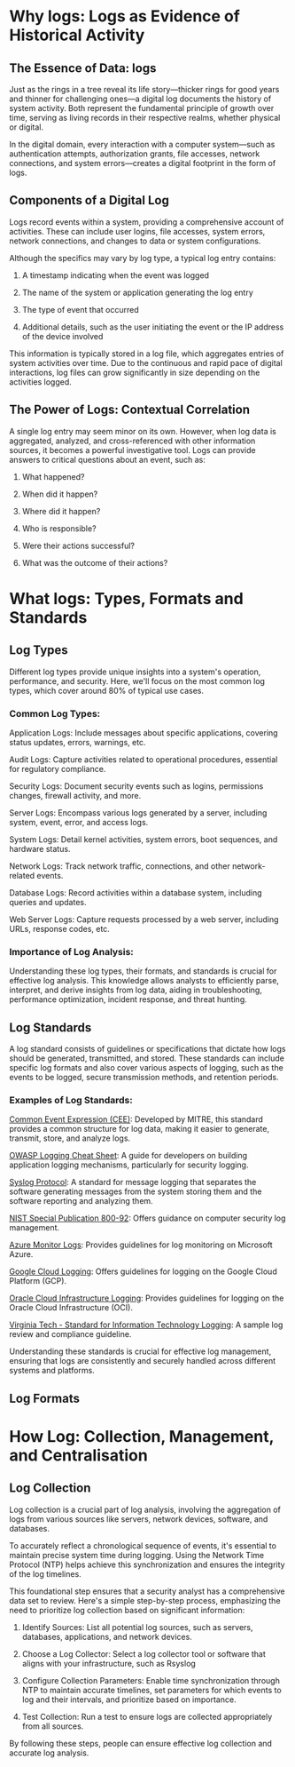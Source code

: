 # Why logs: Logs as Evidence of Historical Activity

## The Essence of Data: logs
Just as the rings in a tree reveal its life story—thicker rings for good years and thinner for challenging ones—a digital log documents the history of system activity. Both represent the fundamental principle of growth over time, serving as living records in their respective realms, whether physical or digital.

In the digital domain, every interaction with a computer system—such as authentication attempts, authorization grants, file accesses, network connections, and system errors—creates a digital footprint in the form of logs.

## Components of a Digital Log
Logs record events within a system, providing a comprehensive account of activities. These can include user logins, file accesses, system errors, network connections, and changes to data or system configurations.

Although the specifics may vary by log type, a typical log entry contains:

1. A timestamp indicating when the event was logged

2. The name of the system or application generating the log entry

3. The type of event that occurred

4. Additional details, such as the user initiating the event or the IP address of the device involved

This information is typically stored in a log file, which aggregates entries of system activities over time. Due to the continuous and rapid pace of digital interactions, log files can grow significantly in size depending on the activities logged.

## The Power of Logs: Contextual Correlation
A single log entry may seem minor on its own. However, when log data is aggregated, analyzed, and cross-referenced with other information sources, it becomes a powerful investigative tool. Logs can provide answers to critical questions about an event, such as:

1. What happened?

2. When did it happen?

3. Where did it happen?

4. Who is responsible?

5. Were their actions successful?

6. What was the outcome of their actions?

# What logs: Types, Formats and Standards

## Log Types

Different log types provide unique insights into a system's operation, performance, and security. Here, we'll focus on the most common log types, which cover around 80% of typical use cases.

### Common Log Types:
Application Logs: Include messages about specific applications, covering status updates, errors, warnings, etc.

Audit Logs: Capture activities related to operational procedures, essential for regulatory compliance.

Security Logs: Document security events such as logins, permissions changes, firewall activity, and more.

Server Logs: Encompass various logs generated by a server, including system, event, error, and access logs.

System Logs: Detail kernel activities, system errors, boot sequences, and hardware status.

Network Logs: Track network traffic, connections, and other network-related events.

Database Logs: Record activities within a database system, including queries and updates.

Web Server Logs: Capture requests processed by a web server, including URLs, response codes, etc.

### Importance of Log Analysis:

Understanding these log types, their formats, and standards is crucial for effective log analysis. This knowledge allows analysts to efficiently parse, interpret, and derive insights from log data, aiding in troubleshooting, performance optimization, incident response, and threat hunting.

## Log Standards

A log standard consists of guidelines or specifications that dictate how logs should be generated, transmitted, and stored. These standards can include specific log formats and also cover various aspects of logging, such as the events to be logged, secure transmission methods, and retention periods.

### Examples of Log Standards:

[Common Event Expression (CEE)](https://cee.mitre.org/): Developed by MITRE, this standard provides a common structure for log data, making it easier to generate, transmit, store, and analyze logs.

[OWASP Logging Cheat Sheet](https://cheatsheetseries.owasp.org/cheatsheets/Logging_Cheat_Sheet.html): A guide for developers on building application logging mechanisms, particularly for security logging.

[Syslog Protocol](https://datatracker.ietf.org/doc/html/rfc5424): A standard for message logging that separates the software generating messages from the system storing them and the software reporting and analyzing them.

[NIST Special Publication 800-92](https://nvlpubs.nist.gov/nistpubs/Legacy/SP/nistspecialpublication800-92.pdf): Offers guidance on computer security log management.

[Azure Monitor Logs](https://learn.microsoft.com/en-us/azure/azure-monitor/logs/data-platform-logs): Provides guidelines for log monitoring on Microsoft Azure.

[Google Cloud Logging](https://cloud.google.com/logging/docs): Offers guidelines for logging on the Google Cloud Platform (GCP).

[Oracle Cloud Infrastructure Logging](https://docs.oracle.com/en-us/iaas/Content/Logging/Concepts/loggingoverview.htm): Provides guidelines for logging on the Oracle Cloud Infrastructure (OCI).

[Virginia Tech - Standard for Information Technology Logging](https://it.vt.edu/content/dam/it_vt_edu/policies/Standard_for_Information_Technology_Logging.pdf): A sample log review and compliance guideline.

Understanding these standards is crucial for effective log management, ensuring that logs are consistently and securely handled across different systems and platforms.

## Log Formats

# How Log: Collection, Management, and Centralisation

## Log Collection

Log collection is a crucial part of log analysis, involving the aggregation of logs from various sources like servers, network devices, software, and databases.

To accurately reflect a chronological sequence of events, it's essential to maintain precise system time during logging. Using the Network Time Protocol (NTP) helps achieve this synchronization and ensures the integrity of the log timelines.

This foundational step ensures that a security analyst has a comprehensive data set to review. Here's a simple step-by-step process, emphasizing the need to prioritize log collection based on significant information:

1. Identify Sources: List all potential log sources, such as servers, databases, applications, and network devices.

2. Choose a Log Collector: Select a log collector tool or software that aligns with your infrastructure, such as Rsyslog

3. Configure Collection Parameters: Enable time synchronization through NTP to maintain accurate timelines, set parameters for which events to log and their intervals, and prioritize based on importance.

4. Test Collection: Run a test to ensure logs are collected appropriately from all sources.

By following these steps, people can ensure effective log collection and accurate log analysis.

